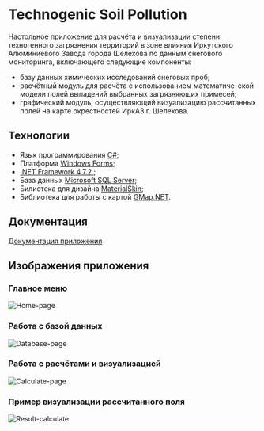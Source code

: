 # Technogenic Soil Pollution
Настольное приложение для расчёта и визуализации степени техногенного загрязнения территорий в зоне влияния Иркутского Алюминиевого Завода города Шелехова по данным снегового мониторинга, включающего следующие компоненты:
- базу данных химических исследований снеговых проб;
- расчётный модуль для расчёта с использованием математиче-ской модели полей выпадений выбранных загрязняющих примесей;
- графический модуль, осуществляющий визуализацию рассчитанных полей на карте окрестностей ИркАЗ г. Шелехова.
## Технологии
- Язык программирования [C#](https://docs.microsoft.com/ru-ru/dotnet/csharp/);
- Платформа [Windows Forms](https://docs.microsoft.com/ru-ru/dotnet/desktop/winforms/?view=netframeworkdesktop-4.8);
- [.NET Framework 4.7.2 ](https://dotnet.microsoft.com/download/dotnet-framework/net472);
- База данных [Microsoft SQL Server](https://www.microsoft.com/ru-ru/sql-server/sql-server-2019);
- Билиотека для дизайна [MaterialSkin](https://github.com/IgnaceMaes/MaterialSkin);
- Библиотека для работы с картой [GMap.NET](https://github.com/judero01col/GMap.NET).
## Документация
[Документация приложения](https://cyclistcode.gitbook.io/technogenic-soil-pollution/)
## Изображения приложения
### Главное меню
![Home-page](https://user-images.githubusercontent.com/47049219/129121349-87cabd1f-ddf4-45c0-8074-357970ca4057.png)
### Работа с базой данных
![Database-page](https://user-images.githubusercontent.com/47049219/129121191-6a65c9d4-5471-4360-a200-976ae315a223.png)
### Работа с расчётами и визуализацией
![Calculate-page](https://user-images.githubusercontent.com/47049219/129121206-921faf62-b42d-4e7f-a9d0-92578e827580.png)
### Пример визуализации рассчитанного поля
![Result-calculate](https://user-images.githubusercontent.com/47049219/129121221-2dc75c2e-a537-4405-8722-762f2e1eeef2.png)
